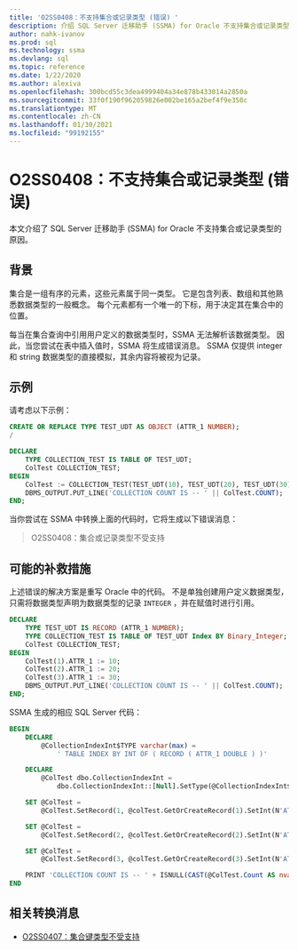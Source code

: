 ```yaml
---
title: 'O2SS0408：不支持集合或记录类型 (错误) '
description: 介绍 SQL Server 迁移助手 (SSMA) for Oracle 不支持集合或记录类型的原因。
author: nahk-ivanov
ms.prod: sql
ms.technology: ssma
ms.devlang: sql
ms.topic: reference
ms.date: 1/22/2020
ms.author: alexiva
ms.openlocfilehash: 300bcd55c3dea4999404a34e878b433014a2850a
ms.sourcegitcommit: 33f0f190f962059826e002be165a2bef4f9e350c
ms.translationtype: MT
ms.contentlocale: zh-CN
ms.lasthandoff: 01/30/2021
ms.locfileid: "99192155"
---
```

# <a name="o2ss0408-collection-or-record-type-is-not-supported-error"></a>O2SS0408：不支持集合或记录类型 (错误) 

本文介绍了 SQL Server 迁移助手 (SSMA) for Oracle 不支持集合或记录类型的原因。

## <a name="background"></a>背景

集合是一组有序的元素，这些元素属于同一类型。 它是包含列表、数组和其他熟悉数据类型的一般概念。 每个元素都有一个唯一的下标，用于决定其在集合中的位置。

每当在集合查询中引用用户定义的数据类型时，SSMA 无法解析该数据类型。 因此，当您尝试在表中插入值时，SSMA 将生成错误消息。 SSMA 仅提供 integer 和 string 数据类型的直接模拟，其余内容将被视为记录。

## <a name="example"></a>示例

请考虑以下示例：

```sql
CREATE OR REPLACE TYPE TEST_UDT AS OBJECT (ATTR_1 NUMBER);
/

DECLARE
    TYPE COLLECTION_TEST IS TABLE OF TEST_UDT;
    ColTest COLLECTION_TEST;
BEGIN
    ColTest := COLLECTION_TEST(TEST_UDT(10), TEST_UDT(20), TEST_UDT(30));
    DBMS_OUTPUT.PUT_LINE('COLLECTION COUNT IS -- ' || ColTest.COUNT);
END;
```

当你尝试在 SSMA 中转换上面的代码时，它将生成以下错误消息：

> O2SS0408：集合或记录类型不受支持

## <a name="possible-remedies"></a>可能的补救措施

上述错误的解决方案是重写 Oracle 中的代码。 不是单独创建用户定义数据类型，只需将数据类型声明为数据类型的记录 `INTEGER` ，并在赋值时进行引用。

```sql
DECLARE
    TYPE TEST_UDT IS RECORD (ATTR_1 NUMBER);
    TYPE COLLECTION_TEST IS TABLE OF TEST_UDT Index BY Binary_Integer;
    ColTest COLLECTION_TEST;
BEGIN
    ColTest(1).ATTR_1 := 10;
    ColTest(2).ATTR_1 := 20;
    ColTest(3).ATTR_1 := 30;
    DBMS_OUTPUT.PUT_LINE('COLLECTION COUNT IS -- ' || ColTest.COUNT);
END;
```

SSMA 生成的相应 SQL Server 代码：

```sql
BEGIN
    DECLARE
        @CollectionIndexInt$TYPE varchar(max) =
            ' TABLE INDEX BY INT OF ( RECORD ( ATTR_1 DOUBLE ) )'

    DECLARE
        @ColTest dbo.CollectionIndexInt =
            dbo.CollectionIndexInt::[Null].SetType(@CollectionIndexInt$TYPE)

    SET @ColTest =
        @ColTest.SetRecord(1, @colTest.GetOrCreateRecord(1).SetInt(N'ATTR_1', 10))

    SET @ColTest =
        @ColTest.SetRecord(2, @colTest.GetOrCreateRecord(2).SetInt(N'ATTR_1', 20))

    SET @ColTest =
        @ColTest.SetRecord(3, @colTest.GetOrCreateRecord(3).SetInt(N'ATTR_1', 30))

    PRINT 'COLLECTION COUNT IS -- ' + ISNULL(CAST(@ColTest.Count AS nvarchar(max)), '')
END
```

## <a name="related-conversion-messages"></a>相关转换消息

* [O2SS0407：集合键类型不受支持](o2ss0407.md)
